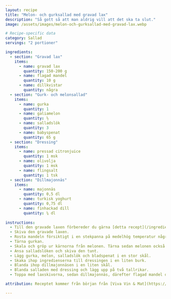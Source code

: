 ```yaml
---
layout: recipe
title: "Melon- och gurksallad med gravad lax"
description: "Så gott så att man aldrig vill att det ska ta slut."
image: /assets/images/melon-och-gurksallad-med-gravad-lax.webp

# Recipe-specific data
category: Sallad
servings: "2 portioner"

ingredients:
  - section: "Gravad lax"
    items:
      - name: gravad lax
        quantity: 150-200 g
      - name: flagad mandel
        quantity: 10 g
      - name: dillkvistar
        quantity: några
  - section: "Gurk- och melonsallad"
    items:
      - name: gurka
        quantity: 1
      - name: galiamelon
        quantity: ½
      - name: salladslök
        quantity: 3
      - name: babyspenat
        quantity: 65 g
  - section: "Dressing"
    items:
      - name: pressad citronjuice
        quantity: 1 msk
      - name: olivolja
        quantity: 1 msk
      - name: flingsalt
        quantity: 1 tsk
  - section: "Dillmajonnäs"
    items:
      - name: majonnäs
        quantity: 0,5 dl
      - name: turkisk yoghurt
        quantity: 0,75 dl
      - name: finhackad dill
        quantity: ¼ dl
        
instructions:
  - Till den gravade laxen förbereder du gärna [detta recept](/ingrediens/gravad-lax-med-dill-och-citron) och använder hälften här.
  - Skiva den gravade laxen.
  - Rosta mandeln försiktigt i en stekpanna på medelhög temperatur några minuter till fin färg.
  - Tärna gurkan.
  - Skala och gröp ur kärnorna från melonen. Tärna sedan melonen också.
  - Ansa salladslöken och skiva den tunt.
  - Lägg gurka, melon, salladslök och bladspenat i en stor skål.
  - Skaka ihop ingredienserna till dressingen i en liten burk.
  - Blanda ihop dillmajonnäsen i en liten skål.
  - Blanda salladen med dressing och lägg upp på två tallrikar.
  - Toppa med laxskivorna, sedan dillmajonnäs, därefter flagad mandel och sist några dillkvistar.  

attribution: Receptet kommer från början från [Viva Vin & Mat](https://vivavinomat.se/recept/gravad-lax-med-gurk-och-melonsallad-mandel-och-dillmajonnas/)

---
```

